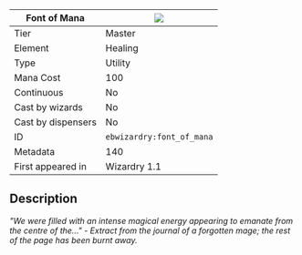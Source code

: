 | Font of Mana |![](https://github.com/Electroblob77/Wizardry/blob/1.12.2/src/main/resources/assets/ebwizardry/textures/spells/font_of_mana.png)|
|---|---|
| Tier | Master |
| Element | Healing |
| Type | Utility |
| Mana Cost | 100 |
| Continuous | No |
| Cast by wizards | No |
| Cast by dispensers | No |
| ID | `ebwizardry:font_of_mana` |
| Metadata | 140 |
| First appeared in | Wizardry 1.1 |
## Description
_"We were filled with an intense magical energy appearing to emanate from the centre of the..." - Extract from the journal of a forgotten mage; the rest of the page has been burnt away._